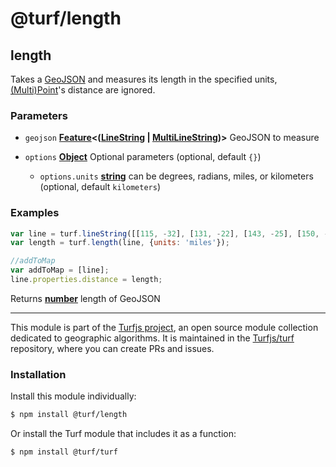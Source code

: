# @turf/length

<!-- Generated by documentation.js. Update this documentation by updating the source code. -->

## length

Takes a [GeoJSON][1] and measures its length in the specified units, [(Multi)Point][2]'s distance are ignored.

### Parameters

*   `geojson` **[Feature][3]<([LineString][4] | [MultiLineString][5])>** GeoJSON to measure
*   `options` **[Object][6]** Optional parameters (optional, default `{}`)

    *   `options.units` **[string][7]** can be degrees, radians, miles, or kilometers (optional, default `kilometers`)

### Examples

```javascript
var line = turf.lineString([[115, -32], [131, -22], [143, -25], [150, -34]]);
var length = turf.length(line, {units: 'miles'});

//addToMap
var addToMap = [line];
line.properties.distance = length;
```

Returns **[number][8]** length of GeoJSON

[1]: https://tools.ietf.org/html/rfc7946#section-3

[2]: https://tools.ietf.org/html/rfc7946#section-3.1.2

[3]: https://tools.ietf.org/html/rfc7946#section-3.2

[4]: https://tools.ietf.org/html/rfc7946#section-3.1.4

[5]: https://tools.ietf.org/html/rfc7946#section-3.1.5

[6]: https://developer.mozilla.org/docs/Web/JavaScript/Reference/Global_Objects/Object

[7]: https://developer.mozilla.org/docs/Web/JavaScript/Reference/Global_Objects/String

[8]: https://developer.mozilla.org/docs/Web/JavaScript/Reference/Global_Objects/Number

<!-- This file is automatically generated. Please don't edit it directly:
if you find an error, edit the source file (likely index.js), and re-run
./scripts/generate-readmes in the turf project. -->

---

This module is part of the [Turfjs project](http://turfjs.org/), an open source
module collection dedicated to geographic algorithms. It is maintained in the
[Turfjs/turf](https://github.com/Turfjs/turf) repository, where you can create
PRs and issues.

### Installation

Install this module individually:

```sh
$ npm install @turf/length
```

Or install the Turf module that includes it as a function:

```sh
$ npm install @turf/turf
```
